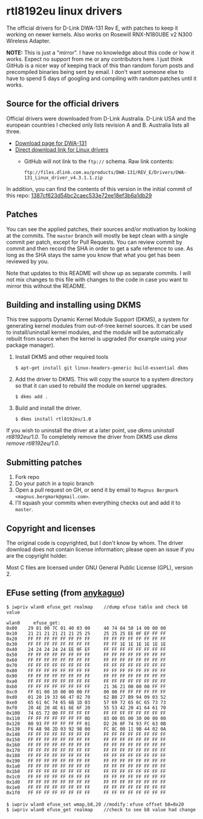 # rtl8192eu linux drivers

The official drivers for D-Link DWA-131 Rev E, with patches to keep it working on newer kernels.
Also works on Rosewill RNX-N180UBE v2 N300 Wireless Adapter.

**NOTE:** This is just a "mirror". I have no knowledge about this code or how it works. Expect no support from me or any contributors here. I just think GitHub is a nicer way of keeping track of this than random forum posts and precompiled binaries being sent by email. I don't want someone else to have to spend 5 days of googling and compiling with random patches until it works.

## Source for the official drivers

Official drivers were downloaded from D-Link Australia. D-Link USA and the european countries I checked only lists revision A and B. Australia lists all three.

* [Download page for DWA-131][driver-downloads]
* [Direct download link for Linux drivers][direct-download]
  * GitHub will not link to the `ftp://` schema. Raw link contents:

      `ftp://files.dlink.com.au/products/DWA-131/REV_E/Drivers/DWA-131_Linux_driver_v4.3.1.1.zip`

In addition, you can find the contents of this version in the initial commit of this repo: [1387cf623d54bc2caec533e72ee18ef3b6a1db29][initial-commit]

## Patches

You can see the applied patches, their sources and/or motivation by looking at the commits. The `master` branch will mostly be kept clean with a single commit per patch, except for Pull Requests. You can review commit by commit and then record the SHA in order to get a safe reference to use. As long as the SHA stays the same you know that what you get has been reviewed by you.

Note that updates to this README will show up as separate commits. I will not mix changes to this file with changes to the code in case you want to mirror this without the README.

## Building and installing using DKMS

This tree supports Dynamic Kernel Module Support (DKMS), a system for
generating kernel modules from out-of-tree kernel sources. It can be used to
install/uninstall kernel modules, and the module will be automatically rebuilt
from source when the kernel is upgraded (for example using your package manager).

1. Install DKMS and other required tools

    ```shell
    $ apt-get install git linux-headers-generic build-essential dkms
    ```

2. Add the driver to DKMS. This will copy the source to a system directory so
that it can used to rebuild the module on kernel upgrades.

    ```shell
    $ dkms add .
    ```

3. Build and install the driver.

    ```shell
    $ dkms install rtl8192eu/1.0
    ```

If you wish to uninstall the driver at a later point, use
_dkms uninstall rtl8192eu/1.0_. To completely remove the driver from DKMS use
_dkms remove rtl8192eu/1.0_.

## Submitting patches

1. Fork repo
2. Do your patch in a topic branch
3. Open a pull request on GH, or send it by email to `Magnus Bergmark <magnus.bergmark@gmail.com>`.
4. I'll squash your commits when everything checks out and add it to `master`.

## Copyright and licenses

The original code is copyrighted, but I don't know by whom. The driver download does not contain license information; please open an issue if you are the copyright holder.

Most C files are licensed under GNU General Public License (GPL), version 2.

[driver-downloads]: http://support.dlink.com.au/Download/download.aspx?product=DWA-131
[direct-download]: ftp://files.dlink.com.au/products/DWA-131/REV_E/Drivers/DWA-131_Linux_driver_v4.3.1.1.zip
[initial-commit]: https://github.com/Mange/rtl8192eu-linux-driver/commit/1387cf623d54bc2caec533e72ee18ef3b6a1db29

## EFuse setting (from [anykaguo][anykaguo-info])
  ```shell
  $ iwpriv wlan0 efuse_get realmap    //dump efuse table and check b8 value
  ```
```
wlan0     efuse_get:
0x00	29 81 00 7C 01 40 03 00 	40 74 04 50 14 00 00 00 
0x10	21 21 21 21 21 21 25 25 	25 25 25 EE 0F EF FF FF 
0x20	FF FF FF FF FF FF FF FF 	FF FF FF FF FF FF FF FF 
0x30	FF FF FF FF FF FF FF FF 	FF FF 1E 1E 1E 1E 1E 1E 
0x40	24 24 24 24 24 EE 0F EF 	FF FF FF FF FF FF FF FF 
0x50	FF FF FF FF FF FF FF FF 	FF FF FF FF FF FF FF FF 
0x60	FF FF FF FF FF FF FF FF 	FF FF FF FF FF FF FF FF 
0x70	FF FF FF FF FF FF FF FF 	FF FF FF FF FF FF FF FF 
0x80	FF FF FF FF FF FF FF FF 	FF FF FF FF FF FF FF FF 
0x90	FF FF FF FF FF FF FF FF 	FF FF FF FF FF FF FF FF 
0xa0	FF FF FF FF FF FF FF FF 	FF FF FF FF FF FF FF FF 
0xb0	FF FF FF FF FF FF FF FF 	21 36 21 00 00 00 FF FF 
0xc0	FF 01 00 10 00 00 00 FF 	00 00 FF FF FF FF FF FF 
0xd0	01 20 19 33 66 47 02 70 	62 B8 27 B9 94 09 03 52 
0xe0	65 61 6C 74 65 6B 1D 03 	57 69 72 65 6C 65 73 73 
0xf0	20 4E 20 4E 61 6E 6F 20 	55 53 42 20 41 64 61 70 
0x100	74 65 72 00 FF FF FF FF 	FF FF FF FF FF FF FF FF 
0x110	FF FF FF FF FF FF FF 0D 	03 00 05 00 30 00 00 00 
0x120	00 93 FF FF FF FF FF 01 	D2 26 0F 74 93 FC 63 0B 
0x130	F6 A8 98 2D 03 92 98 00 	FC 8C 00 11 9B 44 02 0A 
0x140	FF FF FF FF FF FF FF FF 	FF FF FF FF FF FF FF FF 
0x150	FF FF FF FF FF FF FF FF 	FF FF FF FF FF FF FF FF 
0x160	FF FF FF FF FF FF FF FF 	FF FF FF FF FF FF FF FF 
0x170	FF FF FF FF FF FF FF FF 	FF FF FF FF FF FF FF FF 
0x180	FF FF FF FF FF FF FF FF 	FF FF FF FF FF FF FF FF 
0x190	FF FF FF FF FF FF FF FF 	FF FF FF FF FF FF FF FF 
0x1a0	FF FF FF FF FF FF FF FF 	FF FF FF FF FF FF FF FF 
0x1b0	FF FF FF FF FF FF FF FF 	FF FF FF FF FF FF FF FF 
0x1c0	FF FF FF FF FF FF FF FF 	FF FF FF FF FF FF FF FF 
0x1d0	FF FF FF FF FF FF FF FF 	FF FF FF FF FF FF FF FF 
0x1e0	FF FF FF FF FF FF FF FF 	FF FF FF FF FF FF FF FF 
0x1f0	FF FF FF FF FF FF FF FF 	FF FF FF FF FF FF FF FF
```
   ```shell
   $ iwpriv wlan0 efuse_set wmap,b8,20 //modify：efuse offset b8=0x20
   $ iwpriv wlan0 efuse_get realmap    //check to see b8 value had change
   ```
[anykaguo-info]: http://blog.chinaunix.net/uid-30113248-id-4774480.html
